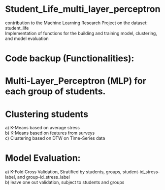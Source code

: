 # Student_Life_multi_layer_perceptron
contribution to the Machine Learning Research Project on the dataset: student_life  
Implementation of functions for the building and training model, clustering, and model evaluation  

# Code backup (Functionalities):

#   Multi-Layer_Perceptron (MLP) for each group of students.
#   Clustering students
a) K-Means based on average stress  
b) K-Means based on features from surveys  
c) Clustering based on DTW on Time-Series data  
#   Model Evaluation: 
a) K-Fold Cross Validation, Stratified by students, groups, student-id_stress-label, and group-id_stress_label  
b) leave one out validation, subject to students and groups  

